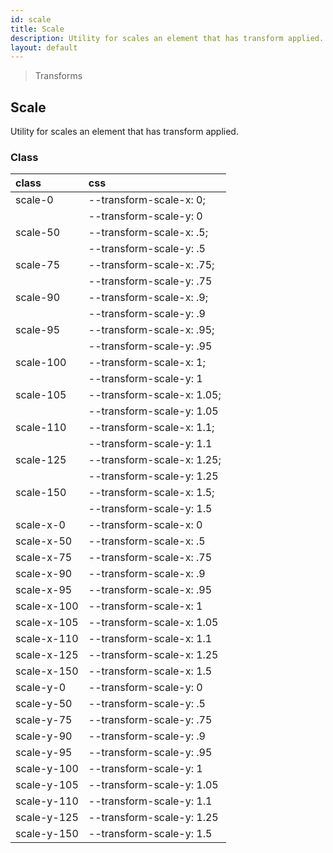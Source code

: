 ```yaml
---
id: scale
title: Scale
description: Utility for scales an element that has transform applied.
layout: default
---
```


> Transforms

## Scale

Utility for scales an element that has transform applied.

### Class

| <span class="px-3 py-1 text-white bg-charcoal-100 rounded-full">class</span> | <span class="px-3 py-1 text-white bg-charcoal-100 rounded-full">css</span> |
|:--|:--|
| scale-0 | --transform-scale-x: 0; |
|  | --transform-scale-y: 0 |
| scale-50 | --transform-scale-x: .5; |
|  | --transform-scale-y: .5 |
| scale-75 | --transform-scale-x: .75; |
|  | --transform-scale-y: .75 |
| scale-90 | --transform-scale-x: .9; |
|  | --transform-scale-y: .9 |
| scale-95 | --transform-scale-x: .95; |
|  | --transform-scale-y: .95 |
| scale-100 | --transform-scale-x: 1; |
|  | --transform-scale-y: 1 |
| scale-105 | --transform-scale-x: 1.05; |
|  | --transform-scale-y: 1.05 |
| scale-110 | --transform-scale-x: 1.1; |
|  | --transform-scale-y: 1.1 |
| scale-125 | --transform-scale-x: 1.25; |
|  | --transform-scale-y: 1.25 |
| scale-150 | --transform-scale-x: 1.5; |
|  | --transform-scale-y: 1.5 |
| scale-x-0 | --transform-scale-x: 0 |
| scale-x-50 | --transform-scale-x: .5 |
| scale-x-75 | --transform-scale-x: .75 |
| scale-x-90 | --transform-scale-x: .9 |
| scale-x-95 | --transform-scale-x: .95 |
| scale-x-100 | --transform-scale-x: 1 |
| scale-x-105 | --transform-scale-x: 1.05 |
| scale-x-110 | --transform-scale-x: 1.1 |
| scale-x-125 | --transform-scale-x: 1.25 |
| scale-x-150 | --transform-scale-x: 1.5 |
| scale-y-0 | --transform-scale-y: 0 |
| scale-y-50 | --transform-scale-y: .5 |
| scale-y-75 | --transform-scale-y: .75 |
| scale-y-90 | --transform-scale-y: .9 |
| scale-y-95 | --transform-scale-y: .95 |
| scale-y-100 | --transform-scale-y: 1 |
| scale-y-105 | --transform-scale-y: 1.05 |
| scale-y-110 | --transform-scale-y: 1.1 |
| scale-y-125 | --transform-scale-y: 1.25 |
| scale-y-150 | --transform-scale-y: 1.5 |
